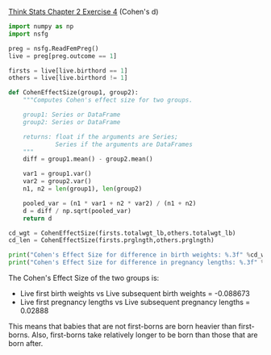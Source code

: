 [Think Stats Chapter 2 Exercise 4](http://greenteapress.com/thinkstats2/html/thinkstats2003.html#toc24) (Cohen's d)  

```python
import numpy as np
import nsfg

preg = nsfg.ReadFemPreg()
live = preg[preg.outcome == 1]

firsts = live[live.birthord == 1]
others = live[live.birthord != 1]

def CohenEffectSize(group1, group2):
    """Computes Cohen's effect size for two groups.

    group1: Series or DataFrame
    group2: Series or DataFrame

    returns: float if the arguments are Series;
             Series if the arguments are DataFrames
    """
    diff = group1.mean() - group2.mean()

    var1 = group1.var()
    var2 = group2.var()
    n1, n2 = len(group1), len(group2)

    pooled_var = (n1 * var1 + n2 * var2) / (n1 + n2)
    d = diff / np.sqrt(pooled_var)
    return d

cd_wgt = CohenEffectSize(firsts.totalwgt_lb,others.totalwgt_lb)
cd_len = CohenEffectSize(firsts.prglngth,others.prglngth)

print("Cohen's Effect Size for difference in birth weights: %.3f" %cd_wgt)
print("Cohen's Effect Size for difference in pregnancy lengths: %.3f" %cd_len)
```

The Cohen's Effect Size of the two groups is:  
* Live first birth weights vs Live subsequent birth weights = -0.088673
* Live first pregnancy lengths vs Live subsequent pregnancy lengths = 0.02888  

This means that babies that are not first-borns are born heavier than first-borns. Also, first-borns take relatively longer to be born than those that are born after.
